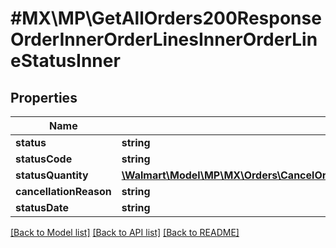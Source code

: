 # #MX\MP\GetAllOrders200ResponseOrderInnerOrderLinesInnerOrderLineStatusInner

## Properties

Name | Type | Description | Notes
------------ | ------------- | ------------- | -------------
**status** | **string** |  | [optional]
**statusCode** | **string** |  | [optional]
**statusQuantity** | [**\Walmart\Model\MP\MX\Orders\CancelOrderLinesRequestOrderCancellationOrderLinesOrderLineInnerOrderLineStatusesOrderLineStatusInnerStatusQuantity**](CancelOrderLinesRequestOrderCancellationOrderLinesOrderLineInnerOrderLineStatusesOrderLineStatusInnerStatusQuantity.md) |  | [optional]
**cancellationReason** | **string** |  | [optional]
**statusDate** | **string** |  | [optional]


[[Back to Model list]](../) [[Back to API list]](../../Api/MX/MP) [[Back to README]](../../README.md)
